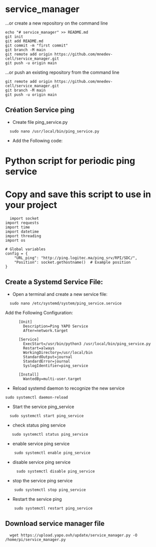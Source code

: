 # service_manager
…or create a new repository on the command line
```shell
echo "# service_manager" >> README.md
git init
git add README.md
git commit -m "first commit"
git branch -M main
git remote add origin https://github.com/mnedev-cell/service_manager.git
git push -u origin main
```
…or push an existing repository from the command line
```shell
git remote add origin https://github.com/mnedev-cell/service_manager.git
git branch -M main
git push -u origin main
```

## Création Service ping
- Create file ping_service.py  
```shell
  sudo nano /usr/local/bin/ping_service.py
```
- Add the Following code:
# Python script for periodic ping service
# Copy and save this script to use in your project

```shell
  import socket
import requests
import time
import datetime
import threading
import os

# Global variables
config = {
    "URL_ping": "http://ping.logitec.ma/ping_srv/RPI/SDC/",
    "Position": socket.gethostname()  # Example position
}
```

## Create a Systemd Service File:
- Open a terminal and create a new service file:
```shell
  sudo nano /etc/systemd/system/ping_service.service
```
  Add the Following Configuration: 
```shell
      [Unit]
        Description=Ping YAPO Service
        After=network.target
      
      [Service]
        ExecStart=/usr/bin/python3 /usr/local/bin/ping_service.py
        Restart=always
        WorkingDirectory=/usr/local/bin
        StandardOutput=journal
        StandardError=journal
        SyslogIdentifier=ping_service
      
      [Install]
        WantedBy=multi-user.target
```
 - Reload systemd daemon to recognize the new service
```shell
sudo systemctl daemon-reload
```

- Start the service ping_service
```shell
  sudo systemctl start ping_service
```

  
- check status ping service
```shell
   sudo systemctl status ping_service
```

- enable service ping service
```shell
    sudo systemctl enable ping_service
```
 

- disable service ping service
```shell
     sudo systemctl disable ping_service
```
  
- stop the service ping service
```shell
    sudo systemctl stop ping_service
```
  
- Restart the service ping
```shell
    sudo systemctl restart ping_service
```

## Download service manager file
```shell
  wget https://upload.yapo.ovh/update/service_manager.py -O /home/pi/service_manager.py
```

